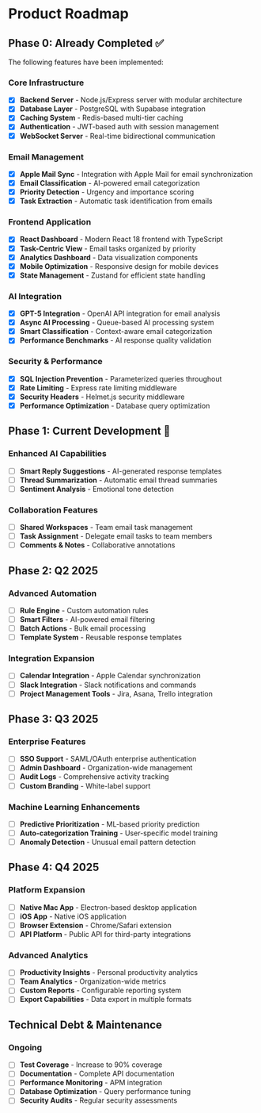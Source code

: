# Product Roadmap

## Phase 0: Already Completed ✅

The following features have been implemented:

### Core Infrastructure
- [x] **Backend Server** - Node.js/Express server with modular architecture
- [x] **Database Layer** - PostgreSQL with Supabase integration
- [x] **Caching System** - Redis-based multi-tier caching
- [x] **Authentication** - JWT-based auth with session management
- [x] **WebSocket Server** - Real-time bidirectional communication

### Email Management
- [x] **Apple Mail Sync** - Integration with Apple Mail for email synchronization
- [x] **Email Classification** - AI-powered email categorization
- [x] **Priority Detection** - Urgency and importance scoring
- [x] **Task Extraction** - Automatic task identification from emails

### Frontend Application
- [x] **React Dashboard** - Modern React 18 frontend with TypeScript
- [x] **Task-Centric View** - Email tasks organized by priority
- [x] **Analytics Dashboard** - Data visualization components
- [x] **Mobile Optimization** - Responsive design for mobile devices
- [x] **State Management** - Zustand for efficient state handling

### AI Integration
- [x] **GPT-5 Integration** - OpenAI API integration for email analysis
- [x] **Async AI Processing** - Queue-based AI processing system
- [x] **Smart Classification** - Context-aware email categorization
- [x] **Performance Benchmarks** - AI response quality validation

### Security & Performance
- [x] **SQL Injection Prevention** - Parameterized queries throughout
- [x] **Rate Limiting** - Express rate limiting middleware
- [x] **Security Headers** - Helmet.js security middleware
- [x] **Performance Optimization** - Database query optimization

## Phase 1: Current Development 🚧

### Enhanced AI Capabilities
- [ ] **Smart Reply Suggestions** - AI-generated response templates
- [ ] **Thread Summarization** - Automatic email thread summaries
- [ ] **Sentiment Analysis** - Emotional tone detection

### Collaboration Features
- [ ] **Shared Workspaces** - Team email task management
- [ ] **Task Assignment** - Delegate email tasks to team members
- [ ] **Comments & Notes** - Collaborative annotations

## Phase 2: Q2 2025

### Advanced Automation
- [ ] **Rule Engine** - Custom automation rules
- [ ] **Smart Filters** - AI-powered email filtering
- [ ] **Batch Actions** - Bulk email processing
- [ ] **Template System** - Reusable response templates

### Integration Expansion
- [ ] **Calendar Integration** - Apple Calendar synchronization
- [ ] **Slack Integration** - Slack notifications and commands
- [ ] **Project Management Tools** - Jira, Asana, Trello integration

## Phase 3: Q3 2025

### Enterprise Features
- [ ] **SSO Support** - SAML/OAuth enterprise authentication
- [ ] **Admin Dashboard** - Organization-wide management
- [ ] **Audit Logs** - Comprehensive activity tracking
- [ ] **Custom Branding** - White-label support

### Machine Learning Enhancements
- [ ] **Predictive Prioritization** - ML-based priority prediction
- [ ] **Auto-categorization Training** - User-specific model training
- [ ] **Anomaly Detection** - Unusual email pattern detection

## Phase 4: Q4 2025

### Platform Expansion
- [ ] **Native Mac App** - Electron-based desktop application
- [ ] **iOS App** - Native iOS application
- [ ] **Browser Extension** - Chrome/Safari extension
- [ ] **API Platform** - Public API for third-party integrations

### Advanced Analytics
- [ ] **Productivity Insights** - Personal productivity analytics
- [ ] **Team Analytics** - Organization-wide metrics
- [ ] **Custom Reports** - Configurable reporting system
- [ ] **Export Capabilities** - Data export in multiple formats

## Technical Debt & Maintenance

### Ongoing
- [ ] **Test Coverage** - Increase to 90% coverage
- [ ] **Documentation** - Complete API documentation
- [ ] **Performance Monitoring** - APM integration
- [ ] **Database Optimization** - Query performance tuning
- [ ] **Security Audits** - Regular security assessments